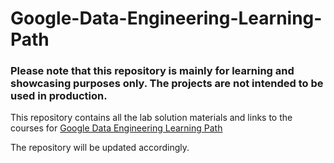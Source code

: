 # Google-Data-Engineering-Learning-Path

### Please note that this repository is mainly for learning and showcasing purposes only. The projects are not intended to be used in production.

This repository contains all the lab solution materials and links to the courses for [Google Data Engineering Learning Path](https://www.cloudskillsboost.google/paths/16)

The repository will be updated accordingly.
